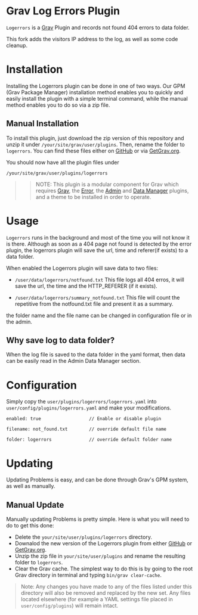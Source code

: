 # Grav Log Errors Plugin

`Logerrors` is a [Grav](http://github.com/getgrav/grav) Plugin and records not found 404 errors to data folder.

This fork adds the visitors IP address to the log, as well as some code cleanup.


# Installation

Installing the Logerrors plugin can be done in one of two ways. Our GPM (Grav Package Manager) installation method enables you to quickly and easily install the plugin with a simple terminal command, while the manual method enables you to do so via a zip file. 

## Manual Installation

To install this plugin, just download the zip version of this repository and unzip it under `/your/site/grav/user/plugins`. Then, rename the folder to `logerrors`. You can find these files either on [GitHub](https://github.com/hugoaf/grav-plugin-logerrors) or via [GetGrav.org](http://getgrav.org/downloads/plugins#extras).

You should now have all the plugin files under

    /your/site/grav/user/plugins/logerrors

>> NOTE: This plugin is a modular component for Grav which requires [Grav](http://github.com/getgrav/grav), the [Error](https://github.com/getgrav/grav-plugin-error), the [Admin](https://github.com/getgrav/grav-plugin-admin) and [Data Manager](https://github.com/getgrav/grav-plugin-data-manager) plugins, and a theme to be installed in order to operate.

# Usage

`Logerrors` runs in the background and most of the time you will not know it is there. Although as soon as a 404 page not found is detected by the error plugin, the logerrors plugin will save the url, time and referer(if exists) to a data folder.

When enabled the Logerrors plugin will save data to two files:

- `/user/data/logerrors/notfound.txt`
  This file logs all 404 erros, it will save the url, the time and the HTTP_REFERER (if it exists).

- `/user/data/logerrors/summary_notfound.txt`
  This file will count the repetitive from the notfound.txt file and present it as a summary.

the folder name and the file name can be changed in configuration file or in the admin.

## Why save log to data folder?

When the log file is saved to the data folder in the yaml format, then data can be easily read in the Admin Data Manager section.


# Configuration

Simply copy the `user/plugins/logerrors/logerrors.yaml` into `user/config/plugins/logerrors.yaml` and make your modifications.

`enabled: true 				    // Enable or disable plugin`

`filename: not_found.txt		// override default file name`

`folder: logerrors				// override default folder name`



# Updating

Updating Problems is easy, and can be done through Grav's GPM system, as well as manually.

## Manual Update

Manually updating Problems is pretty simple. Here is what you will need to do to get this done:

* Delete the `your/site/user/plugins/logerrors` directory.
* Downalod the new version of the Logerrors plugin from either [GitHub](https://github.com/hugoaf/grav-plugin-logerrors) or [GetGrav.org](http://getgrav.org/downloads/plugins#extras).
* Unzip the zip file in `your/site/user/plugins` and rename the resulting folder to `logerrors`.
* Clear the Grav cache. The simplest way to do this is by going to the root Grav directory in terminal and typing `bin/grav clear-cache`.

> Note: Any changes you have made to any of the files listed under this directory will also be removed and replaced by the new set. Any files located elsewhere (for example a YAML settings file placed in `user/config/plugins`) will remain intact.
